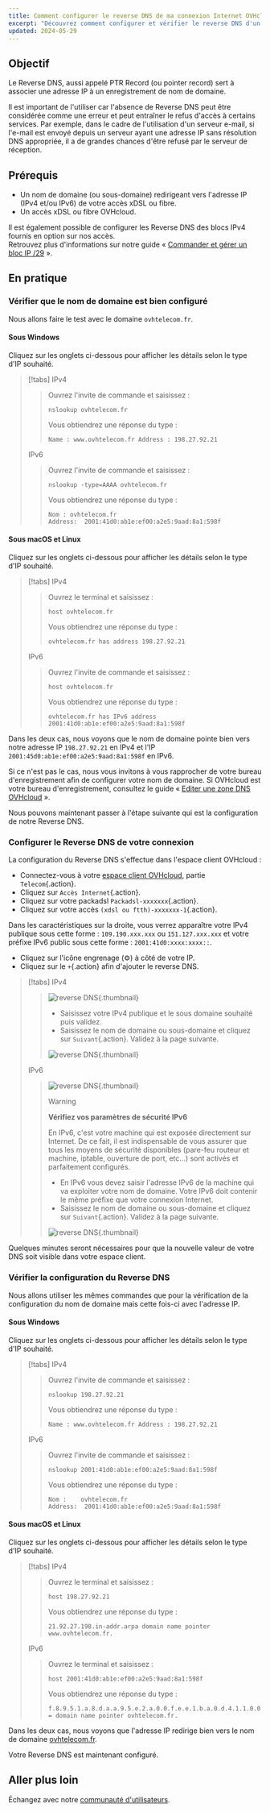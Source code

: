 ```yaml
---
title: Comment configurer le reverse DNS de ma connexion Internet OVHcloud
excerpt: "Découvrez comment configurer et vérifier le reverse DNS d'un domaine redirigeant vers l'adresse IP de votre acccès FTTH ou xDSL OVHcloud"
updated: 2024-05-29
---
```


## Objectif

Le Reverse DNS, aussi appelé PTR Record (ou pointer record) sert à associer une adresse IP à un enregistrement de nom de domaine.

Il est important de l'utiliser car l'absence de Reverse DNS peut être considérée comme une erreur et peut entraîner le refus d'accès à certains services.
Par exemple, dans le cadre de l'utilisation d'un serveur e-mail, si l'e-mail est envoyé depuis un serveur ayant une adresse IP sans résolution DNS appropriée, il a de grandes chances d'être refusé par le serveur de réception.

## Prérequis

- Un nom de domaine (ou sous-domaine) redirigeant vers l'adresse IP (IPv4 et/ou IPv6) de votre accès xDSL ou fibre.
- Un accès xDSL ou fibre OVHcloud.

Il est également possible de configurer les Reverse DNS des blocs IPv4 fournis en option sur nos accès.<br>
Retrouvez plus d'informations sur notre guide « [Commander et gérer un bloc IP /29](/pages/web_cloud/internet/internet_access/comment_commander_et_gerer_un_bloc_ip_29) ».

## En pratique

### Vérifier que le nom de domaine est bien configuré

Nous allons faire le test avec le domaine `ovhtelecom.fr`.

#### Sous Windows

Cliquez sur les onglets ci-dessous pour afficher les détails selon le type d'IP souhaité.

> [!tabs]
> IPv4
>>
>> Ouvrez l'invite de commande et saisissez :
>>
>> ```console
>> nslookup ovhtelecom.fr
>> ```
>>
>> Vous obtiendrez une réponse du type :
>>
>> ```console
>> Name : www.ovhtelecom.fr Address : 198.27.92.21
>> ```
>>
> IPv6
>>
>> Ouvrez l'invite de commande et saisissez :
>>
>> ```console
>> nslookup -type=AAAA ovhtelecom.fr
>> ```
>>
>> Vous obtiendrez une réponse du type :
>>
>> ```console
>> Nom : ovhtelecom.fr
>> Address:  2001:41d0:ab1e:ef00:a2e5:9aad:8a1:598f
>> ```
>>
>>

#### Sous macOS et Linux

Cliquez sur les onglets ci-dessous pour afficher les détails selon le type d'IP souhaité.

> [!tabs]
> IPv4
>>
>> Ouvrez le terminal et saisissez :
>>
>> ```console
>> host ovhtelecom.fr
>> ```
>>
>> Vous obtiendrez une réponse du type :
>>
>> ```console
>> ovhtelecom.fr has address 198.27.92.21
>> ```
>>
> IPv6
>>
>> Ouvrez l'invite de commande et saisissez :
>>
>> ```console
>> host ovhtelecom.fr
>> ```
>>
>> Vous obtiendrez une réponse du type :
>>
>> ```console
>> ovhtelecom.fr has IPv6 address 2001:41d0:ab1e:ef00:a2e5:9aad:8a1:598f
>> ```
>>

Dans les deux cas, nous voyons que le nom de domaine pointe bien vers notre adresse IP `198.27.92.21` en IPv4 et l'IP `2001:45d0:ab1e:ef00:a2e5:9aad:8a1:598f` en IPv6.

Si ce n'est pas le cas, nous vous invitons à vous rapprocher de votre bureau d'enregistrement afin de configurer votre nom de domaine. Si OVHcloud est votre bureau d'enregistrement, consultez le guide « [Editer une zone DNS OVHcloud](/pages/web_cloud/domains/dns_zone_edit) ».

Nous pouvons maintenant passer à l'étape suivante qui est la configuration de notre Reverse DNS.

### Configurer le Reverse DNS de votre connexion

La configuration du Reverse DNS s'effectue dans l'espace client OVHcloud :

- Connectez-vous à votre [espace client OVHcloud](/links/manager), partie `Telecom`{.action}.
- Cliquez sur `Accès Internet`{.action}.
- Cliquez sur votre packadsl `Packadsl-xxxxxxx`{.action}.
- Cliquez sur votre accès `(xdsl ou ftth)-xxxxxxx-1`{.action}.

Dans les caractéristiques sur la droite, vous verrez apparaître votre IPv4 publique sous cette forme : `109.190.xxx.xxx` ou `151.127.xxx.xxx` et votre préfixe IPv6 public sous cette forme : `2001:41d0:xxxx:xxxx::`.

- Cliquez sur l'icône engrenage (⚙) à côté de votre IP.
- Cliquez sur le `+`{.action} afin d'ajouter le reverse DNS.

> [!tabs]
> IPv4
>>
>> ![reverse DNS](images/XDSL-ReverseDNS.png){.thumbnail}
>>
>> - Saisissez votre IPv4 publique et le sous domaine souhaité puis validez.
>> - Saisissez le nom de domaine ou sous-domaine et cliquez sur `Suivant`{.action}. Validez à la page suivante.
>>
>> ![reverse DNS](images/telecom-reversedns-add-reverse.png){.thumbnail}
>>
> IPv6
>>
>> ![reverse DNS](images/XDSL-ReverseDNS-IPv6.png){.thumbnail}
>>
>> > [!warning]
>> >
>> > **Vérifiez vos paramètres de sécurité IPv6**
>> >
>> > En IPv6, c'est votre machine qui est exposée directement sur Internet. De ce fait, il est indispensable de vous assurer que tous les moyens de sécurité disponibles (pare-feu routeur et machine, iptable, ouverture de port, etc...) sont activés et parfaitement configurés.
>>
>> - En IPv6 vous devez saisir l'adresse IPv6 de la machine qui va exploiter votre nom de domaine. Votre IPv6 doit contenir le même préfixe que votre connexion Internet.
>> - Saisissez le nom de domaine ou sous-domaine et cliquez sur `Suivant`{.action}. Validez à la page suivante.
>>
>> ![reverse DNS](images/telecom-reversedns-add-reverse-ipv6.png){.thumbnail}


Quelques minutes seront nécessaires pour que la nouvelle valeur de votre DNS soit visible dans votre espace client.

### Vérifier la configuration du Reverse DNS

Nous allons utiliser les mêmes commandes que pour la vérification de la configuration du nom de domaine mais cette fois-ci avec l'adresse IP.

#### Sous Windows

Cliquez sur les onglets ci-dessous pour afficher les détails selon le type d'IP souhaité.

> [!tabs]
> IPv4
>>
>> Ouvrez l'invite de commande et saisissez :
>>
>> ```console
>> nslookup 198.27.92.21
>> ```
>>
>> Vous obtiendrez une réponse du type :
>>
>> ```console
>> Name : www.ovhtelecom.fr Address : 198.27.92.21
>> ```
>>
> IPv6
>>
>> Ouvrez l'invite de commande et saisissez :
>>
>> ```console
>> nslookup 2001:41d0:ab1e:ef00:a2e5:9aad:8a1:598f
>> ```
>>
>> Vous obtiendrez une réponse du type :
>>
>> ```console
>> Nom :    ovhtelecom.fr
>> Address:  2001:41d0:ab1e:ef00:a2e5:9aad:8a1:598f
>> ```
>>

#### Sous macOS et Linux

Cliquez sur les onglets ci-dessous pour afficher les détails selon le type d'IP souhaité.

> [!tabs]
> IPv4
>>
>> Ouvrez le terminal et saisissez :
>>
>> ```console
>> host 198.27.92.21
>> ```
>>
>> Vous obtiendrez une réponse du type :
>>
>> ```console
>> 21.92.27.198.in-addr.arpa domain name pointer www.ovhtelecom.fr.
>> ```
>>
> IPv6
>>
>> Ouvrez le terminal et saisissez :
>>
>> ```console
>> host 2001:41d0:ab1e:ef00:a2e5:9aad:8a1:598f
>> ```
>>
>> Vous obtiendrez une réponse du type :
>>
>> ```console
>> f.8.9.5.1.a.8.d.a.a.9.5.e.2.a.0.0.f.e.e.1.b.a.0.d.4.1.1.0.0.2.ip6.arpa = domain name pointer ovhtelecom.fr.
>> ```
>>

Dans les deux cas, nous voyons que l'adresse IP redirige bien vers le nom de domaine [ovhtelecom.fr](http://ovhtelecom.fr).

Votre Reverse DNS est maintenant configuré.

## Aller plus loin

Échangez avec notre [communauté d'utilisateurs](/links/community).
